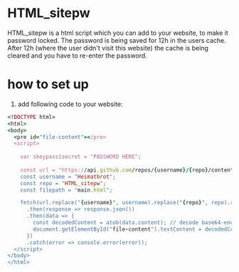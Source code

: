 # HTML_sitepw

HTML_sitepw is a html script which you can add to your website, to make it password locked. The password is being saved for 12h in the users cache. After 12h (where the user didn't visit this website) the cache is being cleared and you have to re-enter the password.


# how to set up
1. add following code to your website: 
```ruby
<!DOCTYPE html>
<html>
<body>
  <pre id="file-content"></pre>
  <script>
  
    var skeypass1secret = "PASSWORD HERE";
  
    const url = "https://api.github.com/repos/{username}/{repo}/contents/{filepath}";
    const username = "Heimatbrot";
    const repo = "HTML_sitepw";
    const filepath = "main.html";

    fetch(url.replace("{username}", username).replace("{repo}", repo).replace("{filepath}", filepath))
      .then(response => response.json())
      .then(data => {
        const decodedContent = atob(data.content); // decode base64-encoded content
        document.getElementById("file-content").textContent = decodedContent;
      })
      .catch(error => console.error(error));
  </script>
</body>
</html>
```
